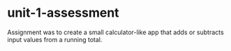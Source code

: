 # unit-1-assessment

Assignment was to create a small calculator-like app that adds or subtracts input values from a running total.
